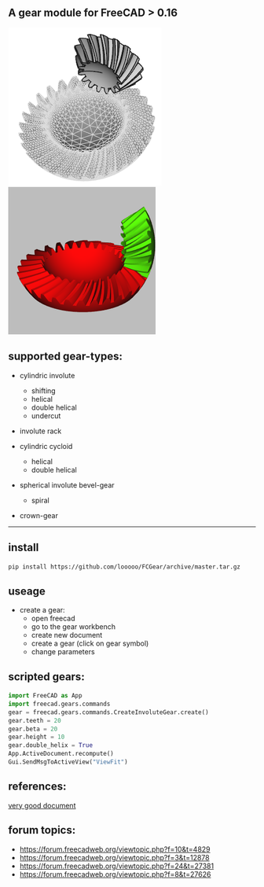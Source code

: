 A gear module for FreeCAD > 0.16
---------------------------

![gear](examples/spiral.png)
![gear1](examples/animated_spiral.gif)

## supported gear-types:
- cylindric involute
  - shifting
  - helical
  - double helical
  - undercut

- involute rack

- cylindric cycloid
  - helical
  - double helical

- spherical involute bevel-gear
  - spiral

- crown-gear

---------------------------

## install

`pip install https://github.com/looooo/FCGear/archive/master.tar.gz`

## useage

* create a gear:
  * open freecad
  * go to the gear workbench
  * create new document
  * create a gear (click on gear symbol)
  * change parameters

## scripted gears:
```python
import FreeCAD as App
import freecad.gears.commands
gear = freecad.gears.commands.CreateInvoluteGear.create()
gear.teeth = 20
gear.beta = 20
gear.height = 10
gear.double_helix = True
App.ActiveDocument.recompute()
Gui.SendMsgToActiveView("ViewFit")
```

## references:

[very good document](http://qtcgears.com/tools/catalogs/PDF_Q420/Tech.pdf)

## forum topics:
- https://forum.freecadweb.org/viewtopic.php?f=10&t=4829
- https://forum.freecadweb.org/viewtopic.php?f=3&t=12878
- https://forum.freecadweb.org/viewtopic.php?f=24&t=27381
- https://forum.freecadweb.org/viewtopic.php?f=8&t=27626
